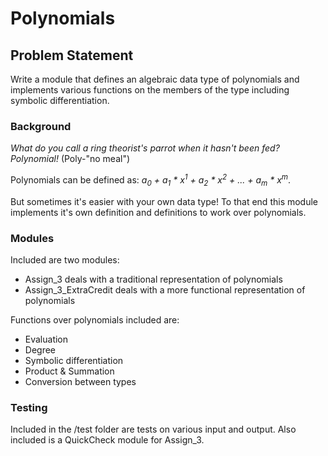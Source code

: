 # Polynomials

## Problem Statement
Write a module that defines an algebraic data type of polynomials and implements various functions on
the members of the type including symbolic differentiation.

### Background
_What do you call a ring theorist's parrot when it hasn't been fed?_
_Polynomial!_ (Poly-"no meal")

Polynomials can be defined as: _a<sub>0</sub> + a<sub>1</sub> * x<sup>1</sup> + a<sub>2</sub> * x<sup>2</sup> + ... + a<sub>m</sub> * x<sup>m</sup>_.

But sometimes it's easier with your own data type! To that end this module implements it's own definition and definitions to work over polynomials.

### Modules
Included are two modules:
* Assign_3 deals with a traditional representation of polynomials
* Assign_3_ExtraCredit deals with a more functional representation of polynomials

Functions over polynomials included are:
* Evaluation 
* Degree
* Symbolic differentiation
* Product & Summation
* Conversion between types

### Testing
Included in the /test folder are tests on various input and output.
Also included is a QuickCheck module for Assign_3.